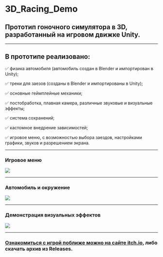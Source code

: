 # 3D_Racing_Demo
## Прототип гоночного симулятора в 3D, разработанный на игровом движке Unity.
____
## В прототипе реализовано:
:white_check_mark: физика автомобиля (автомобиль создан в Blender и импортирован в Unity);

:white_check_mark: треки для заезов (созданы в Blender и импортированы в Unity);

:white_check_mark: основные геймплейные механики;

:white_check_mark: постобработка, плавная камера, различные звуковые и визуальные эффекты;

:white_check_mark: система сохранений;

:white_check_mark: кастомное внедрение зависимостей;

:white_check_mark: игровое меню, с возможностью выбора заездов, настройками графики, звуков и разрешением экрана.
____
### Игровое меню
![](https://img.itch.zone/aW1hZ2UvMjY4OTg5Ny8xNjAzNTczMS5wbmc=/original/WulpQE.png)
____
### Автомобиль и окружение
![](https://img.itch.zone/aW1hZ2UvMjY4OTg5Ny8xNjAzNTcxNy5wbmc=/original/Qe3bxV.png)
____
### Демонстрация визуальных эффектов
![](https://img.itch.zone/aW1nLzE2MDM2MzA2LmdpZg==/original/Jn6GAk.gif)
____
### [Ознакомиться с игрой поближе можно на сайте itch.io](https://tsa-productions-indie.itch.io/3d-rasing-demo), либо скачать архив из Releases.
